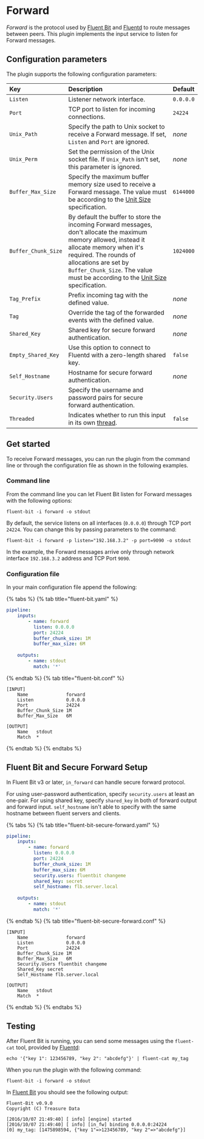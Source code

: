 # Forward

_Forward_ is the protocol used by [Fluent Bit](http://fluentbit.io) and [Fluentd](http://www.fluentd.org) to route messages between peers.
This plugin implements the input service to listen for Forward messages.

## Configuration parameters

The plugin supports the following configuration parameters:

| Key | Description | Default |
|:----|:------------| :------ |
| `Listen` | Listener network interface. | `0.0.0.0` |
| `Port` | TCP port to listen for incoming connections. | `24224` |
| `Unix_Path` | Specify the path to Unix socket to receive a Forward message. If set, `Listen` and `Port` are ignored. | _none_ |
| `Unix_Perm` | Set the permission of the Unix socket file. If `Unix_Path` isn't set, this parameter is ignored. | _none_ |
| `Buffer_Max_Size` | Specify the maximum buffer memory size used to receive a Forward message. The value must be according to the [Unit Size](../../administration/configuring-fluent-bit/unit-sizes.md) specification. | `6144000` |
| `Buffer_Chunk_Size` | By default the buffer to store the incoming Forward messages, don't allocate the maximum memory allowed, instead it allocate memory when it's required. The rounds of allocations are set by `Buffer_Chunk_Size`. The value must be according to the [Unit Size ](../../administration/configuring-fluent-bit/unit-sizes.md)specification. | `1024000` |
| `Tag_Prefix` | Prefix incoming tag with the defined value.| _none_ |
| `Tag` | Override the tag of the forwarded events with the defined value.| _none_ |
| `Shared_Key` | Shared key for secure forward authentication. | _none_ |
| `Empty_Shared_Key` | Use this option to connect to Fluentd with a zero-length shared key. | `false` |
| `Self_Hostname` | Hostname for secure forward authentication. | _none_ |
| `Security.Users` | Specify the username and password pairs for secure forward authentication. | |
| `Threaded` | Indicates whether to run this input in its own [thread](../../administration/multithreading.md#inputs). | `false` |

## Get started

To receive Forward messages, you can run the plugin from the command line or through the configuration file as shown in the following examples.

### Command line

From the command line you can let Fluent Bit listen for Forward messages with the following options:

```shell
fluent-bit -i forward -o stdout
```

By default, the service listens on all interfaces (`0.0.0.0`) through TCP port `24224`. You can change this by passing parameters to the command:

```shell
fluent-bit -i forward -p listen="192.168.3.2" -p port=9090 -o stdout
```

In the example, the Forward messages arrive only through network interface `192.168.3.2` address and TCP Port `9090`.

### Configuration file

In your main configuration file append the following:

{% tabs %}
{% tab title="fluent-bit.yaml" %}

```yaml
pipeline:
    inputs:
        - name: forward
          listen: 0.0.0.0
          port: 24224
          buffer_chunk_size: 1M
          buffer_max_size: 6M
          
    outputs:
        - name: stdout
          match: '*'
```

{% endtab %}
{% tab title="fluent-bit.conf" %}

```text
[INPUT]
    Name              forward
    Listen            0.0.0.0
    Port              24224
    Buffer_Chunk_Size 1M
    Buffer_Max_Size   6M

[OUTPUT]
    Name   stdout
    Match  *
```

{% endtab %}
{% endtabs %}

## Fluent Bit and Secure Forward Setup

In Fluent Bit v3 or later, `in_forward` can handle secure forward protocol.

For using user-password authentication, specify `security.users` at least an one-pair.
For using shared key, specify `shared_key` in both of forward output and forward input.
`self_hostname` isn't able to specify with the same hostname between fluent servers and clients.

{% tabs %}
{% tab title="fluent-bit-secure-forward.yaml" %}

```yaml
pipeline:
    inputs:
        - name: forward
          listen: 0.0.0.0
          port: 24224
          buffer_chunk_size: 1M
          buffer_max_size: 6M
          security.users: fluentbit changeme
          shared_key: secret
          self_hostname: flb.server.local
          
    outputs:
        - name: stdout
          match: '*'
```

{% endtab %}
{% tab title="fluent-bit-secure-forward.conf" %}

```text
[INPUT]
    Name              forward
    Listen            0.0.0.0
    Port              24224
    Buffer_Chunk_Size 1M
    Buffer_Max_Size   6M
    Security.Users fluentbit changeme
    Shared_Key secret
    Self_Hostname flb.server.local

[OUTPUT]
    Name   stdout
    Match  *
```

{% endtab %}
{% endtabs %}

## Testing

After Fluent Bit is running, you can send some messages using the `fluent-cat` tool, provided by [Fluentd](http://www.fluentd.org):

```shell
echo '{"key 1": 123456789, "key 2": "abcdefg"}' | fluent-cat my_tag
```

When you run the plugin with the following command:

```shell
fluent-bit -i forward -o stdout
```

In [Fluent Bit](http://fluentbit.io) you should see the following output:

```text
Fluent-Bit v0.9.0
Copyright (C) Treasure Data

[2016/10/07 21:49:40] [ info] [engine] started
[2016/10/07 21:49:40] [ info] [in_fw] binding 0.0.0.0:24224
[0] my_tag: [1475898594, {"key 1"=>123456789, "key 2"=>"abcdefg"}]
```